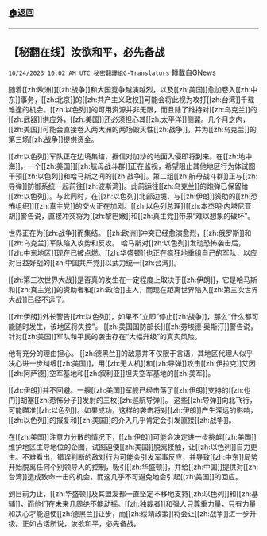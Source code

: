 ###  [:house:返回](README.md)
---


## 【秘翻在线】汝欲和平，必先备战
`10/24/2023 10:02 AM UTC 秘密翻譯組G-Translators` [轉載自GNews](https://gnews.org/articles/1873856)

随着[[zh:欧洲]][[zh:战争]]和大国竞争越演越烈，以及[[zh:美国]]愈加卷入[[zh:中东]]事务，[[zh:北京]]的[[zh:共产主义政权]]可能会将此视为攻打[[zh:台湾]]千载难逢的机会。[[zh:以色列]]的可用资源并非无限，而且除了维持对[[zh:乌克兰]]的[[zh:武器]]供应外，[[zh:美国]]还必须担心其[[zh:太平洋]]侧翼。几个月之内，[[zh:美国]]可能会直接卷入两大洲的两场毁灭性[[zh:战争]]，并为[[zh:乌克兰]]的第三场[[zh:战争]]提供资金。

[[zh:以色列]]军队正在边境集结，据信对加沙的地面入侵即将到来。在[[zh:地中海]]，一个[[zh:美国]][[zh:航母战斗群]]正在监视，希望阻止其他地区行为体试图干预[[zh:以色列]]和哈马斯之间的[[zh:战争]]。第二组[[zh:航母战斗群]]正与[[zh:导弹]]防御系统一起前往[[zh:波斯湾]]。此前运往[[zh:乌克兰]]的炮弹已保留给[[zh:以色列]]。与此同时，在[[zh:以色列]]北部边境，与[[zh:伊朗]]资助的[[zh:恐怖组织]][[zh:真主党]]的交火正在加剧。[[zh:以色列总理]][[zh:本杰明·内塔尼亚胡]]警告说，直接冲突将为[[zh:黎巴嫩]]和[[zh:真主党]]带来“难以想象的破坏”。

世界正在为[[zh:战争]]而集结。 [[zh:欧洲]]冲突已经愈演愈烈，[[zh:俄罗斯]]和[[zh:乌克兰]]军队陷入攻势和反攻。 哈马斯对[[zh:以色列]]发动恐怖袭击后，[[zh:中东地区]]现在已被点燃。[[zh:华盛顿]]也正在疯狂地重组自己的军队，以应对日益好战的[[zh:中国共产党]]以武力统一[[zh:台湾]]。

[[zh:第三次世界大战]]是否真的发生在一定程度上取决于[[zh:伊朗]]，它是哈马斯和[[zh:真主党]]的资助者和[[zh:政治]]主人，而现在距离世界陷入[[zh:第三次世界大战]]已经不远了。

[[zh:伊朗]]外长警告[[zh:以色列]]，如果不“立即”停止[[zh:战争]]，那么“什么都可能随时发生，该地区将失控”。 [[zh:美国国防部长]][[zh:劳埃德·奥斯汀]]警告说，针对[[zh:美国]]军队和平民的袭击存在“大幅升级”的真实风险。

他有充分的理由担心。 [[zh:德黑兰]]的敌意并不仅限于言语，其地区代理人似乎决心进一步纠缠[[zh:美国]]，用[[zh:无人机]]和[[zh:导弹]]攻击[[zh:伊拉克]]艾因[[zh:阿萨德]]空军基地和[[zh:叙利亚]]坦夫空军基地的[[zh:美军]]。

[[zh:伊朗]]并不回避。一艘[[zh:美国]]军舰已经击落了[[zh:伊朗]]支持的[[zh:也门]]胡塞[[zh:恐怖分子]]发射的三枚[[zh:巡航导弹]]。 这些[[zh:导弹]]向北飞行，可能瞄准[[zh:以色列]]。如果成功，这样的袭击将对[[zh:伊朗]]产生深远的影响，[[zh:以色列]]的报复和[[zh:美国]]的介入几乎肯定会引发直接[[zh:战争]]。

在[[zh:美国]]注意力分散的情况下，[[zh:伊朗]]可能会决定进一步挑衅[[zh:美国]]维护地区主导地位的企图，试图迫使[[zh:美国]]脱离接触，让[[zh:以色列]]自力更生。不难看出，错误判断的敌对行为可能会引发军事反应，并导致[[zh:中东]]局势开始脱离任何个别领导人的控制，吸引[[zh:华盛顿]]，并给[[zh:中国]]提供对[[zh:台湾]]造成致命一击的机会，而这几乎不可避免地会引起[[zh:美国]]的回应。

到目前为止，[[zh:华盛顿]]及其盟友都一直坚定不移地支持[[zh:以色列]]和[[zh:基辅]]，而他们在未来几周绝不能动摇。[[zh:独裁者]]和强人只尊重力量，只有力量和决心才能迫使[[zh:德黑兰]]让步，而[[zh:绥靖政策]]将会让[[zh:战争]]进一步升级。正如古话所说，汝欲和平，必先备战。
